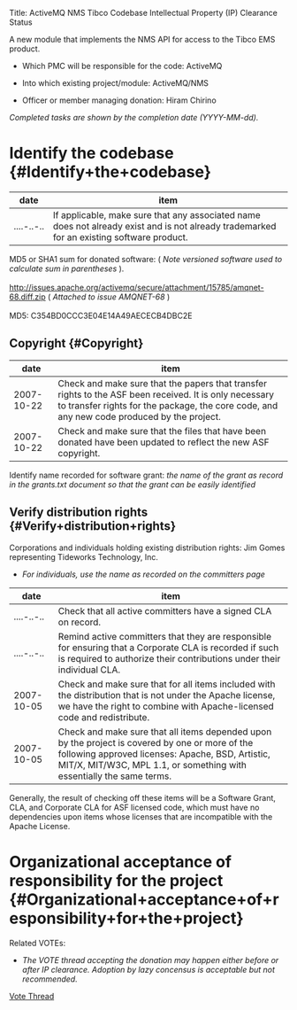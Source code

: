 Title: ActiveMQ NMS Tibco Codebase Intellectual Property (IP) Clearance Status


A new module that implements the NMS API for access to the Tibco EMS product.



- Which PMC will be responsible for the code: ActiveMQ


- Into which existing project/module: ActiveMQ/NMS


- Officer or member managing donation: Hiram Chirino

 _Completed tasks are shown by the completion date (YYYY-MM-dd)._ 


# Identify the codebase {#Identify+the+codebase}

| date | item |
|------|------|
| ....-..-.. | If applicable, make sure that any associated name does not already exist and is not already trademarked for an existing software product. |

MD5 or SHA1 sum for donated software: ( _Note versioned software used to calculate sum in parentheses_ ).<br></br>http://issues.apache.org/activemq/secure/attachment/15785/amqnet-68.diff.zip ( _Attached to issue AMQNET-68_ )<br></br>MD5: C354BD0CCC3E04E14A49AECECB4DBC2E


## Copyright {#Copyright}

| date | item |
|------|------|
| 2007-10-22 | Check and make sure that the papers that transfer rights to the ASF been received. It is only necessary to transfer rights for the package, the core code, and any new code produced by the project. |
| 2007-10-22 | Check and make sure that the files that have been donated have been updated to reflect the new ASF copyright. |

Identify name recorded for software grant: _the name of the grant as record in the grants.txt document so that the grant can be easily identified_ 


## Verify distribution rights {#Verify+distribution+rights}

Corporations and individuals holding existing distribution rights: Jim Gomes representing Tideworks Technology, Inc.



-  _For individuals, use the name as recorded on the committers page_ 

| date | item |
|------|------|
| ....-..-.. | Check that all active committers have a signed CLA on record. |
| ....-..-.. | Remind active committers that they are responsible for ensuring that a Corporate CLA is recorded if such is required to authorize their contributions under their individual CLA. |
| 2007-10-05 | Check and make sure that for all items included with the distribution that is not under the Apache license, we have the right to combine with Apache-licensed code and redistribute. |
| 2007-10-05 | Check and make sure that all items depended upon by the project is covered by one or more of the following approved licenses: Apache, BSD, Artistic, MIT/X, MIT/W3C, MPL 1.1, or something with essentially the same terms. |

Generally, the result of checking off these items will be a Software Grant, CLA, and Corporate CLA for ASF licensed code, which must have no dependencies upon items whose licenses that are incompatible with the Apache License.


# Organizational acceptance of responsibility for the project {#Organizational+acceptance+of+responsibility+for+the+project}

Related VOTEs:



-  _The VOTE thread accepting the donation may happen either before or after IP clearance. Adoption by lazy concensus is acceptable but not recommended._ 

 [Vote Thread](http://www.nabble.com/-VOTE--Accept-the-NMS-for-Tibco-EMS-code-drop-tf4671193s2354.html) 

